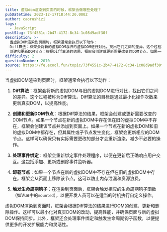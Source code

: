 ```yaml
---
title: 虚拟dom渲染到页面的时候，框架会做哪些处理？
pubDatetime: 2023-12-17T18:44:20.000Z
author: caorushizi
tags:
  - JavaScript
postSlug: 73f4551c-2b47-4172-8c34-1c08d9adf30f
description: >-
  当虚拟DOM渲染到页面时，框架通常会执行以下动作：
  Diff算法：框架会将新的虚拟DOM与旧的虚拟DOM进行对比，找出它们之间的差异。这个过程被称为Diff算法。Diff算法的目标是通过最小化操作次数来更新真实DOM，以提高性能。
  创建和更新DOM节点：根据Diff算法的结果，框架会创建或更新需要改变的DOM节点。如果一个节点在新的虚拟DOM中存在但在旧的虚拟DOM中不存在，框架会创建该节点并添加
difficulty: 2
questionNumber: 2070
source: https://fe.ecool.fun/topic/73f4551c-2b47-4172-8c34-1c08d9adf30f
---
```


当虚拟DOM渲染到页面时，框架通常会执行以下动作：

1. **Diff算法**：框架会将新的虚拟DOM与旧的虚拟DOM进行对比，找出它们之间的差异。这个过程被称为Diff算法。Diff算法的目标是通过最小化操作次数来更新真实DOM，以提高性能。

2. **创建和更新DOM节点**：根据Diff算法的结果，框架会创建或更新需要改变的DOM节点。如果一个节点在新的虚拟DOM中存在但在旧的虚拟DOM中不存在，框架会创建该节点并添加到页面上。如果一个节点在新的虚拟DOM和旧的虚拟DOM中都存在，但其属性或子节点发生变化，框架会更新相应的DOM节点。这样可以确保只有实际需要更改的部分才会重新渲染，减少不必要的操作。

3. **处理事件绑定**：框架会重新绑定事件处理程序，以便在更新后正确响应用户交互。这包括添加、更新或删除事件监听器。

4. **卸载节点**：如果一个节点在新的虚拟DOM中不存在但在旧的虚拟DOM中存在，框架会从页面上移除该节点。这可以防止内存泄漏和资源浪费。

5. **触发生命周期钩子**：在渲染到页面后，框架会触发相应的生命周期钩子函数（如Vue中的`mounted`），以便开发人员可以在适当的时机执行自定义操作。

虚拟DOM渲染到页面时，框架会根据Diff算法的结果进行DOM的创建、更新和删除操作。这样可以最小化对真实DOM的改动，提高性能，并确保页面与新的虚拟DOM保持同步。此外，框架还会处理事件绑定和触发生命周期钩子函数，以便提供更多的开发扩展能力和灵活性。
